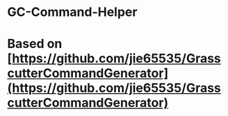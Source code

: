 # GC-Command-Helper

# Based on [https://github.com/jie65535/GrasscutterCommandGenerator](https://github.com/jie65535/GrasscutterCommandGenerator)



